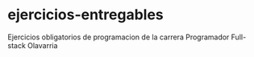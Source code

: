 # ejercicios-entregables
Ejercicios obligatorios de programacion de la carrera Programador Full-stack Olavarria
